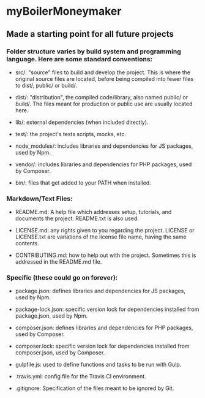 # myBoilerMoneymaker

## Made a starting point for all future projects


### Folder structure varies by build system and programming language. Here are some standard conventions:

* src/: "source" files to build and develop the project. This is where the original source files are located, before being compiled into fewer files to dist/, public/ or build/.

* dist/: "distribution", the compiled code/library, also named public/ or build/. The files meant for production or public use are usually located here.

* lib/: external dependencies (when included directly).

* test/: the project's tests scripts, mocks, etc.

* node_modules/: includes libraries and dependencies for JS packages, used by Npm.

* vendor/: includes libraries and dependencies for PHP packages, used by Composer.

* bin/: files that get added to your PATH when installed.

### Markdown/Text Files:

* README.md: A help file which addresses setup, tutorials, and documents the project. README.txt is also used.

* LICENSE.md: any rights given to you regarding the project. LICENSE or LICENSE.txt are variations of the license file name, having the same contents.

* CONTRIBUTING.md: how to help out with the project. Sometimes this is addressed in the README.md file.


### Specific (these could go on forever):

* package.json: defines libraries and dependencies for JS packages, used by Npm.

* package-lock.json: specific version lock for dependencies installed from package.json, used by Npm.

* composer.json: defines libraries and dependencies for PHP packages, used by Composer.

* composer.lock: specific version lock for dependencies installed from composer.json, used by Composer.

* gulpfile.js: used to define functions and tasks to be run with Gulp.

* .travis.yml: config file for the Travis CI environment.

* .gitignore: Specification of the files meant to be ignored by Git.
